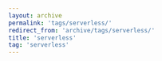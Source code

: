 ```yaml
---
layout: archive
permalink: 'tags/serverless/'
redirect_from: 'archive/tags/serverless/'
title: 'serverless'
tag: 'serverless'
---
```

